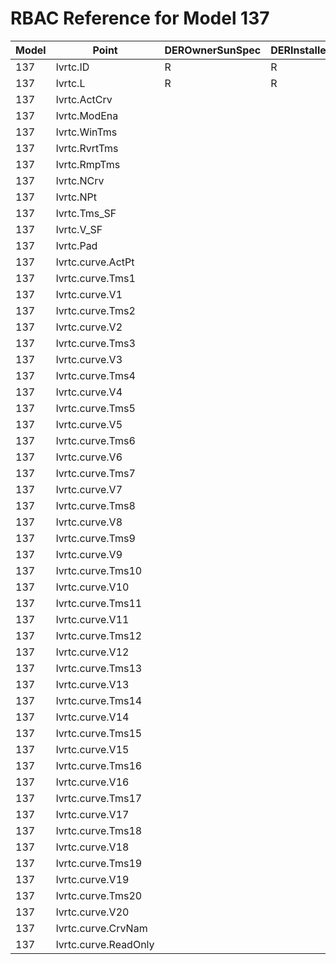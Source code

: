# RBAC Reference for Model 137

| Model | Point | DEROwnerSunSpec | DERInstallerSunSpec | DERVendorSunSpec | ServiceProviderSunSpec | GridOperatorSunSpec |
|-------|-------|------------------|---------------------|------------------|------------------------|---------------------|
| 137 | lvrtc.ID | R | R | R | R | R |
| 137 | lvrtc.L | R | R | R | R | R |
| 137 | lvrtc.ActCrv |  |  |  |  |  |
| 137 | lvrtc.ModEna |  |  |  |  |  |
| 137 | lvrtc.WinTms |  |  |  |  |  |
| 137 | lvrtc.RvrtTms |  |  |  |  |  |
| 137 | lvrtc.RmpTms |  |  |  |  |  |
| 137 | lvrtc.NCrv |  |  |  |  |  |
| 137 | lvrtc.NPt |  |  |  |  |  |
| 137 | lvrtc.Tms_SF |  |  |  |  |  |
| 137 | lvrtc.V_SF |  |  |  |  |  |
| 137 | lvrtc.Pad |  |  |  |  |  |
| 137 | lvrtc.curve.ActPt |  |  |  |  |  |
| 137 | lvrtc.curve.Tms1 |  |  |  |  |  |
| 137 | lvrtc.curve.V1 |  |  |  |  |  |
| 137 | lvrtc.curve.Tms2 |  |  |  |  |  |
| 137 | lvrtc.curve.V2 |  |  |  |  |  |
| 137 | lvrtc.curve.Tms3 |  |  |  |  |  |
| 137 | lvrtc.curve.V3 |  |  |  |  |  |
| 137 | lvrtc.curve.Tms4 |  |  |  |  |  |
| 137 | lvrtc.curve.V4 |  |  |  |  |  |
| 137 | lvrtc.curve.Tms5 |  |  |  |  |  |
| 137 | lvrtc.curve.V5 |  |  |  |  |  |
| 137 | lvrtc.curve.Tms6 |  |  |  |  |  |
| 137 | lvrtc.curve.V6 |  |  |  |  |  |
| 137 | lvrtc.curve.Tms7 |  |  |  |  |  |
| 137 | lvrtc.curve.V7 |  |  |  |  |  |
| 137 | lvrtc.curve.Tms8 |  |  |  |  |  |
| 137 | lvrtc.curve.V8 |  |  |  |  |  |
| 137 | lvrtc.curve.Tms9 |  |  |  |  |  |
| 137 | lvrtc.curve.V9 |  |  |  |  |  |
| 137 | lvrtc.curve.Tms10 |  |  |  |  |  |
| 137 | lvrtc.curve.V10 |  |  |  |  |  |
| 137 | lvrtc.curve.Tms11 |  |  |  |  |  |
| 137 | lvrtc.curve.V11 |  |  |  |  |  |
| 137 | lvrtc.curve.Tms12 |  |  |  |  |  |
| 137 | lvrtc.curve.V12 |  |  |  |  |  |
| 137 | lvrtc.curve.Tms13 |  |  |  |  |  |
| 137 | lvrtc.curve.V13 |  |  |  |  |  |
| 137 | lvrtc.curve.Tms14 |  |  |  |  |  |
| 137 | lvrtc.curve.V14 |  |  |  |  |  |
| 137 | lvrtc.curve.Tms15 |  |  |  |  |  |
| 137 | lvrtc.curve.V15 |  |  |  |  |  |
| 137 | lvrtc.curve.Tms16 |  |  |  |  |  |
| 137 | lvrtc.curve.V16 |  |  |  |  |  |
| 137 | lvrtc.curve.Tms17 |  |  |  |  |  |
| 137 | lvrtc.curve.V17 |  |  |  |  |  |
| 137 | lvrtc.curve.Tms18 |  |  |  |  |  |
| 137 | lvrtc.curve.V18 |  |  |  |  |  |
| 137 | lvrtc.curve.Tms19 |  |  |  |  |  |
| 137 | lvrtc.curve.V19 |  |  |  |  |  |
| 137 | lvrtc.curve.Tms20 |  |  |  |  |  |
| 137 | lvrtc.curve.V20 |  |  |  |  |  |
| 137 | lvrtc.curve.CrvNam |  |  |  |  |  |
| 137 | lvrtc.curve.ReadOnly |  |  |  |  |  |
